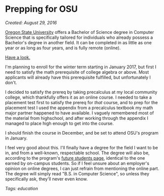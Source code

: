 # Prepping for OSU

*Created: August 29, 2016*

[Oregon State University](http://oregonstate.edu) offers a Bachelor of Science degree in Computer Science that is specifically tailored for individuals who already possess a Bachelor's degree in another field. It can be completed in as little as one year or as long as four years, and is fully remote (online).

[Have a look.](http://eecs.oregonstate.edu/online-cs-students)

I'm planning to enroll for the winter term starting in January 2017, but first I need to satisfy the math prerequisite of college algebra or above. Most applicants will already have this prerequisite fulfilled, but unfortunately I don't.

I decided to satisfy the prereq by taking precalculus at my local community college, which thankfully offers it as an online course. I needed to take a placement test first to satisfy the prereq for *that* course, and to prep for the placement test I used the appendix from a precalculus textbook my math major partner happened to have available. I vaguely remembered most of the material from highschool, and after working through the appendix I managed to place high enough to get into the course.

I should finish the course in December, and be set to attend OSU's program in January.

I feel very good about this. I'll finally have a degree for the field I want to be in, and from a well-known, respectable school. The degree will also be, according to the program's [future students page](http://eecs.oregonstate.edu/online-cs-students/future-students), identical to the one earned by on-campus students. So if I feel unsure about an employer's opinion on online degrees, I can just refrain from mentioning the online part. The degree will simply read "B.S. in Computer Science", so unless they specifically ask, they'll never even know.

*Tags: education*
